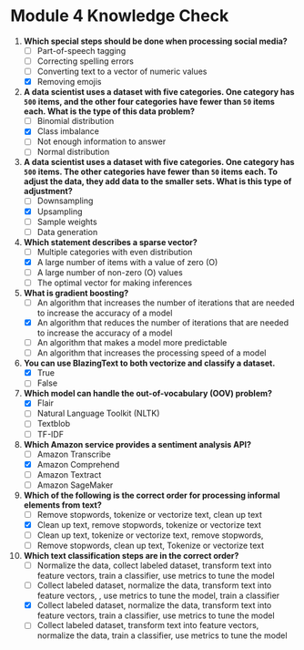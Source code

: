 # Module 4 Knowledge Check

1. **Which special steps should be done when processing social media?**
    - [ ] Part-of-speech tagging
    - [ ] Correcting spelling errors
    - [ ] Converting text to a vector of numeric values
    - [x] Removing emojis

2. **A data scientist uses a dataset with five categories. One category has `500` items, and the other four categories have fewer than `50` items each. What is the type of this data problem?**
    - [ ] Binomial distribution
    - [x] Class imbalance
    - [ ] Not enough information to answer
    - [ ] Normal distribution

3. **A data scientist uses a dataset with five categories. One category has `500` items. The other categories have fewer than `50` items each. To adjust the data, they add data to the smaller sets. What is this type of adjustment?**
    - [ ] Downsampling
    - [x] Upsampling
    - [ ] Sample weights
    - [ ] Data generation

4. **Which statement describes a sparse vector?**
    - [ ] Multiple categories with even distribution
    - [x] A large number of items with a value of zero (O)
    - [ ] A large number of non-zero (O) values
    - [ ] The optimal vector for making inferences

5. **What is gradient boosting?**
    - [ ] An algorithm that increases the number of iterations that are needed to increase the accuracy of a model
    - [x] An algorithm that reduces the number of iterations that are needed to increase the accuracy of a model
    - [ ] An algorithm that makes a model more predictable
    - [ ] An algorithm that increases the processing speed of a model

6. **You can use BlazingText to both vectorize and classify a dataset.**
    - [x] True
    - [ ] False

7. **Which model can handle the out-of-vocabulary (OOV) problem?**
    - [x] Flair
    - [ ] Natural Language Toolkit (NLTK)
    - [ ] Textblob
    - [ ] TF-IDF

8. **Which Amazon service provides a sentiment analysis API?**
    - [ ] Amazon Transcribe
    - [x] Amazon Comprehend
    - [ ] Amazon Textract
    - [ ] Amazon SageMaker

9. **Which of the following is the correct order for processing informal elements from text?**
    - [ ] Remove stopwords, tokenize or vectorize text, clean up text
    - [x] Clean up text, remove stopwords, tokenize or vectorize text
    - [ ] Clean up text, tokenize or vectorize text, remove stopwords,
    - [ ] Remove stopwords, clean up text, Tokenize or vectorize text

10. **Which text classification steps are in the correct order?**
    - [ ] Normalize the data, collect labeled dataset, transform text into feature vectors, train a classifier, use metrics to tune the model
    - [ ] Collect labeled dataset, normalize the data, transform text into feature vectors, , use metrics to tune the model, train a classifier
    - [x] Collect labeled dataset, normalize the data, transform text into feature vectors, train a classifier, use metrics to tune the model
    - [ ] Collect labeled dataset, transform text into feature vectors, normalize the data, train a classifier, use metrics to tune the model